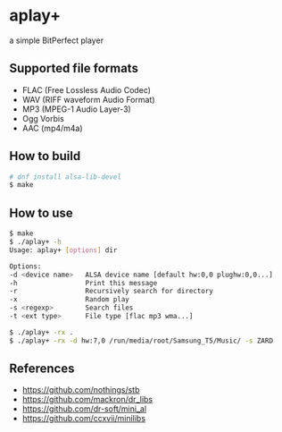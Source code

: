 # aplay+

a simple BitPerfect player

## Supported file formats

- FLAC (Free Lossless Audio Codec)
- WAV (RIFF waveform Audio Format)
- MP3 (MPEG-1 Audio Layer-3)
- Ogg Vorbis
- AAC (mp4/m4a)

## How to build

```bash
# dnf install alsa-lib-devel
$ make

```

## How to use

```bash
$ make
$ ./aplay+ -h
Usage: aplay+ [options] dir

Options:
-d <device name>   ALSA device name [default hw:0,0 plughw:0,0...]
-h                 Print this message
-r                 Recursively search for directory
-x                 Random play
-s <regexp>        Search files
-t <ext type>      File type [flac mp3 wma...]

$ ./aplay+ -rx .
$ ./aplay+ -rx -d hw:7,0 /run/media/root/Samsung_T5/Music/ -s ZARD
```

## References

- https://github.com/nothings/stb
- https://github.com/mackron/dr_libs
- https://github.com/dr-soft/mini_al
- https://github.com/ccxvii/minilibs
